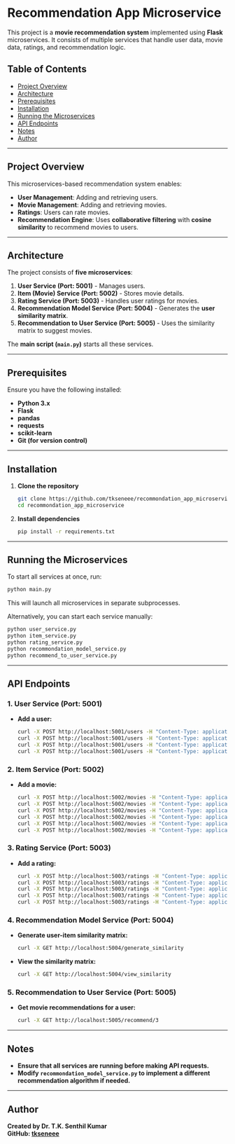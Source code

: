 # Recommendation App Microservice

This project is a **movie recommendation system** implemented using **Flask** microservices. It consists of multiple services that handle user data, movie data, ratings, and recommendation logic.

## Table of Contents

- [Project Overview](#project-overview)
- [Architecture](#architecture)
- [Prerequisites](#prerequisites)
- [Installation](#installation)
- [Running the Microservices](#running-the-microservices)
- [API Endpoints](#api-endpoints)
- [Notes](#notes)
- [Author](#author)

---

## Project Overview

This microservices-based recommendation system enables:
- **User Management**: Adding and retrieving users.
- **Movie Management**: Adding and retrieving movies.
- **Ratings**: Users can rate movies.
- **Recommendation Engine**: Uses **collaborative filtering** with **cosine similarity** to recommend movies to users.

---

## Architecture

The project consists of **five microservices**:
1. **User Service (Port: 5001)** - Manages users.
2. **Item (Movie) Service (Port: 5002)** - Stores movie details.
3. **Rating Service (Port: 5003)** - Handles user ratings for movies.
4. **Recommendation Model Service (Port: 5004)** - Generates the **user similarity matrix**.
5. **Recommendation to User Service (Port: 5005)** - Uses the similarity matrix to suggest movies.

The **main script (`main.py`)** starts all these services.

---

## Prerequisites

Ensure you have the following installed:
- **Python 3.x**
- **Flask**
- **pandas**
- **requests**
- **scikit-learn**
- **Git (for version control)**

---

## Installation

1. **Clone the repository**
   ```bash
   git clone https://github.com/tkseneee/recommondation_app_microservice.git
   cd recommondation_app_microservice
   ```

2. **Install dependencies**
   ```bash
   pip install -r requirements.txt
   ```

---

## Running the Microservices

To start all services at once, run:
```bash
python main.py
```
This will launch all microservices in separate subprocesses.

Alternatively, you can start each service manually:
```bash
python user_service.py
python item_service.py
python rating_service.py
python recommondation_model_service.py
python recommend_to_user_service.py
```

---

## API Endpoints

### 1. **User Service (Port: 5001)**
- **Add a user:**
  ```bash
  curl -X POST http://localhost:5001/users -H "Content-Type: application/json" -d "{\"id\": 1, \"name\": \"Senthil\"}"
  curl -X POST http://localhost:5001/users -H "Content-Type: application/json" -d "{\"id\": 2, \"name\": \"Kumar\"}"
  curl -X POST http://localhost:5001/users -H "Content-Type: application/json" -d "{\"id\": 3, \"name\": \"Raju\"}"
  curl -X POST http://localhost:5001/users -H "Content-Type: application/json" -d "{\"id\": 4, \"name\": \"Ramya\"}"
  ```

### 2. **Item Service (Port: 5002)**
- **Add a movie:**
  ```bash
  curl -X POST http://localhost:5002/movies -H "Content-Type: application/json" -d "{\"id\": 103, \"title\": \"Avenger\"}"
  curl -X POST http://localhost:5002/movies -H "Content-Type: application/json" -d "{\"id\": 104, \"title\": \"Spyderman\"}"
  curl -X POST http://localhost:5002/movies -H "Content-Type: application/json" -d "{\"id\": 105, \"title\": \"Polar Express\"}"
  curl -X POST http://localhost:5002/movies -H "Content-Type: application/json" -d "{\"id\": 106, \"title\": \"Lion King\"}"
  curl -X POST http://localhost:5002/movies -H "Content-Type: application/json" -d "{\"id\": 101, \"title\": \"Inception\"}"
  curl -X POST http://localhost:5002/movies -H "Content-Type: application/json" -d "{\"id\": 102, \"title\": \"Davincicode\"}" 
  ```

### 3. **Rating Service (Port: 5003)**
- **Add a rating:**
  ```bash
  curl -X POST http://localhost:5003/ratings -H "Content-Type: application/json" -d "{\"user_id\": 1, \"movie_id\": 105, \"rating\": 5}"
  curl -X POST http://localhost:5003/ratings -H "Content-Type: application/json" -d "{\"user_id\": 1, \"movie_id\": 103, \"rating\": 2}"
  curl -X POST http://localhost:5003/ratings -H "Content-Type: application/json" -d "{\"user_id\": 2, \"movie_id\": 103, \"rating\": 4}"
  curl -X POST http://localhost:5003/ratings -H "Content-Type: application/json" -d "{\"user_id\": 2, \"movie_id\": 105, \"rating\": 1}"
  curl -X POST http://localhost:5003/ratings -H "Content-Type: application/json" -d "{\"user_id\": 3, \"movie_id\": 103, \"rating\": 1}"
  ```

### 4. **Recommendation Model Service (Port: 5004)**
- **Generate user-item similarity matrix:**
  ```bash
  curl -X GET http://localhost:5004/generate_similarity
  ```

- **View the similarity matrix:**
  ```bash
  curl -X GET http://localhost:5004/view_similarity
  ```

### 5. **Recommendation to User Service (Port: 5005)**
- **Get movie recommendations for a user:**
  ```bash
  curl -X GET http://localhost:5005/recommend/3
  ```

---

## Notes

- **Ensure that all services are running before making API requests.**
- **Modify `recommondation_model_service.py` to implement a different recommendation algorithm if needed.**

---

## Author

**Created by Dr. T.K. Senthil Kumar**  
**GitHub: [tkseneee](https://github.com/tkseneee)**
